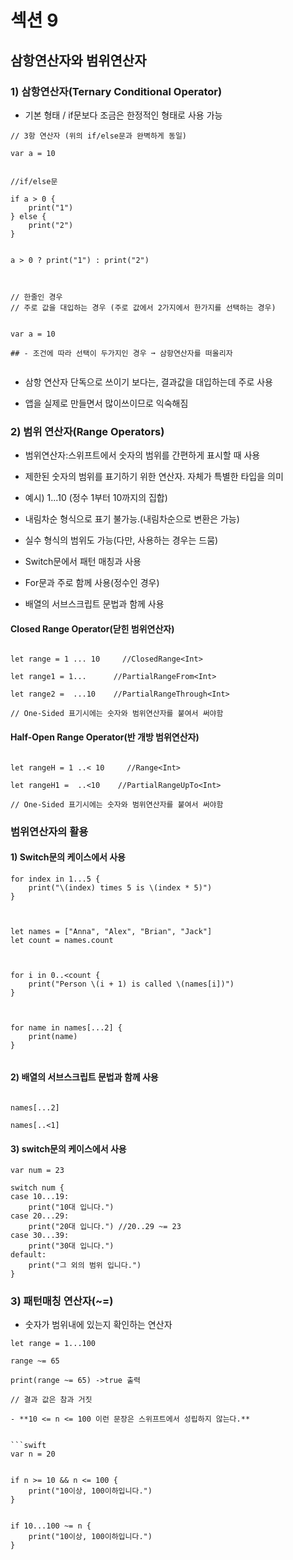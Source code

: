 # 섹션 9

## 삼항연산자와 범위연산자

### 1) 삼항연산자(Ternary Conditional Operator)

- 기본 형태 / if문보다 조금은 한정적인 형태로 사용 가능

```
// 3항 연산자 (위의 if/else문과 완벽하게 동일)

var a = 10


//if/else문

if a > 0 {
    print("1")
} else {
    print("2")
}


a > 0 ? print("1") : print("2")



// 한줄인 경우
// 주로 값을 대입하는 경우 (주로 값에서 2가지에서 한가지를 선택하는 경우)


var a = 10

## - 조건에 따라 선택이 두가지인 경우 ➞ 삼항연산자를 떠올리자


```

- 삼항 연산자 단독으로 쓰이기 보다는, 결과값을 대입하는데 주로 사용

- 앱을 실제로 만들면서 많이쓰이므로 익숙해짐

### 2) 범위 연산자(Range Operators)

- 범위연산자:스위프트에서 숫자의 범위를 간편하게 표시할 때 사용

- 제한된 숫자의 범위를 표기하기 위한 연산자. 자체가 특별한 타입을 의미

- 예시) 1...10 (정수 1부터 10까지의 집합)

- 내림차순 형식으로 표기 불가능.(내림차순으로 변환은 가능)

- 실수 형식의 범위도 가능(다만, 사용하는 경우는 드뭄)

- Switch문에서 패턴 매칭과 사용

- For문과 주로 함께 사용(정수인 경우)

- 배열의 서브스크립트 문법과 함께 사용

#### Closed Range Operator(닫힌 범위연산자)

```

let range = 1 ... 10     //ClosedRange<Int>

let range1 = 1...      //PartialRangeFrom<Int>

let range2 =  ...10    //PartialRangeThrough<Int>

// One-Sided 표기시에는 숫자와 범위연산자를 붙여서 써야함

```

#### Half-Open Range Operator(반 개방 범위연산자)

```

let rangeH = 1 ..< 10     //Range<Int>

let rangeH1 =  ..<10    //PartialRangeUpTo<Int>

// One-Sided 표기시에는 숫자와 범위연산자를 붙여서 써야함

```

### 범위연산자의 활용

#### 1) Switch문의 케이스에서 사용

```
for index in 1...5 {
    print("\(index) times 5 is \(index * 5)")
}



let names = ["Anna", "Alex", "Brian", "Jack"]
let count = names.count



for i in 0..<count {
    print("Person \(i + 1) is called \(names[i])")
}



for name in names[...2] {
    print(name)
}


```

#### 2) 배열의 서브스크립트 문법과 함께 사용

```

names[...2]

names[..<1]

```

#### 3) switch문의 케이스에서 사용

```
var num = 23

switch num {
case 10...19:
    print("10대 입니다.")
case 20...29:
    print("20대 입니다.") //20..29 ~= 23
case 30...39:
    print("30대 입니다.")
default:
    print("그 외의 범위 입니다.")
}
```

### 3) 패턴매칭 연산자(~=)

- 숫자가 범위내에 있는지 확인하는 연산자

````
let range = 1...100

range ~= 65

print(range ~= 65) ->true 출력

// 결과 값은 참과 거짓

- **10 <= n <= 100 이런 문장은 스위프트에서 성립하지 않는다.**


```swift
var n = 20


if n >= 10 && n <= 100 {
    print("10이상, 100이하입니다.")
}


if 10...100 ~= n {
    print("10이상, 100이하입니다.")
}
````
